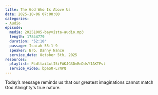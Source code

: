 ```yaml
---
title: The God Who Is Above Us
date: 2025-10-06 07:00:00
categories:
- Audio
episode:
  media: 20251005-bayvista-audio.mp3
  length: 17844779
  duration: "52:18"
  passage: Isaiah 55:1–9
  speaker: Bro. Danny Nance
  service_date: October 5th, 2025
resources:
  playlist: PLdltai4xtI5iFWKJG3DvRnDdsYIAKTFst
  service_video: bpaS0-L7NPQ
---
```

Today’s message reminds us that our greatest imaginations cannot match God Almighty&#39;s true
nature.
